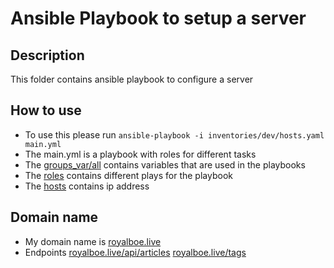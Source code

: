# Ansible Playbook to setup a server
## Description
This folder contains ansible playbook to configure a server

## How to use
- To use this please run `ansible-playbook -i inventories/dev/hosts.yaml main.yml`
- The main.yml is a playbook with roles for different tasks
- The [groups_var/all](./groups_var/all) contains variables that are used in the playbooks
- The [roles](./roles) contains different plays for the playbook
- The [hosts](./inventories/dev/hosts.yaml) contains ip address
## Domain name
- My domain name is [royalboe.live](https://royalboe.live) 
- Endpoints [royalboe.live/api/articles](https://royalboe.live/api/articles) [royalboe.live/tags](https://royalboe.live/tags)
